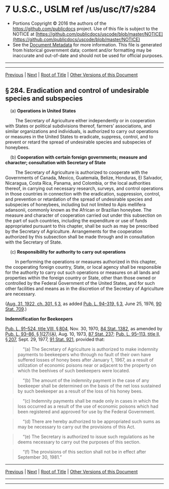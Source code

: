 ---
---

# 7 U.S.C., USLM ref /us/usc/t7/s284

* Portions Copyright © 2016 the authors of the https://github.com/publicdocs project.
  Use of this file is subject to the NOTICE at [https://github.com/publicdocs/uscode/blob/master/NOTICE](https://github.com/publicdocs/uscode/blob/master/NOTICE)
* See the [Document Metadata](././../../../..//README.md) for more information.
  This file is generated from historical government data; content and/or formatting may be inaccurate and out-of-date and should not be used for official purposes.

----------
----------

[Previous](./../../../..//us/usc/t7/ch11/m__us_usc_t7_s283.md) | [Next](./../../../..//us/usc/t7/ch11/m__us_usc_t7_s285.md) | [Root of Title](./../../../../) | [Other Versions of this Document](https://publicdocs.github.io/go/links?ns=uslm&ref=%2Fus%2Fusc%2Ft7%2Fs284)

## § 284. Eradication and control of undesirable species and subspecies

    (a) __Operations in United States__ 

        The Secretary of Agriculture either independently or in cooperation with States or political subdivisions thereof, farmers’ associations, and similar organizations and individuals, is authorized to carry out operations or measures in the United States to eradicate, suppress, control, and to prevent or retard the spread of undesirable species and subspecies of honeybees.

    (b) __Cooperation with certain foreign governments; measure and character; consultation with Secretary of State__ 

        The Secretary of Agriculture is authorized to cooperate with the Governments of Canada, Mexico, Guatemala, Belize, Honduras, El Salvador, Nicaragua, Costa Rica, Panama, and Colombia, or the local authorities thereof, in carrying out necessary research, surveys, and control operations in those countries in connection with the eradication, suppression, control, and prevention or retardation of the spread of undesirable species and subspecies of honeybees, including but not limited to Apis mellifera adansonii, commonly known as the African or Brazilian honeybee. The measure and character of cooperation carried out under this subsection on the part of such countries, including the expenditure or use of funds appropriated pursuant to this chapter, shall be such as may be prescribed by the Secretary of Agriculture. Arrangements for the cooperation authorized by this subsection shall be made through and in consultation with the Secretary of State.

    (c) __Responsibility for authority to carry out operations__ 

        In performing the operations or measures authorized in this chapter, the cooperating foreign country, State, or local agency shall be responsible for the authority to carry out such operations or measures on all lands and properties within the foreign country or State, other than those owned or controlled by the Federal Government of the United States, and for such other facilities and means as in the discretion of the Secretary of Agriculture are necessary.

([Aug. 31, 1922, ch. 301, § 3][/us/act/1922-08-31/ch301/s3], as added [Pub. L. 94–319, § 3][/us/pl/94/319/s3], June 25, 1976, [90 Stat. 709][/us/stat/90/709].)

 __Indemnification for Beekeepers__ 

[Pub. L. 91–524, title VIII, § 804][/us/pl/91/524/s804], Nov. 30, 1970, [84 Stat. 1382][/us/stat/84/1382], as amended by [Pub. L. 93–86, § 1(27)(A)][/us/pl/93/86/s1/27/A], Aug. 10, 1973, [87 Stat. 237][/us/stat/87/237]; [Pub. L. 95–113, title II, § 207][/us/pl/95/113/s207], Sept. 29, 1977, [91 Stat. 921][/us/stat/91/921], provided that:

>     “(a) The Secretary of Agriculture is authorized to make indemnity payments to beekeepers who through no fault of their own have suffered losses of honey bees after January 1, 1967, as a result of utilization of economic poisons near or adjacent to the property on which the beehives of such beekeepers were located.

>     “(b) The amount of the indemnity payment in the case of any beekeeper shall be determined on the basis of the net loss sustained by such beekeeper as a result of the loss of his honey bees.

>     “(c) Indemnity payments shall be made only in cases in which the loss occurred as a result of the use of economic poisons which had been registered and approved for use by the Federal Government.

>     “(d) There are hereby authorized to be appropriated such sums as may be necessary to carry out the provisions of this Act.

>     “(e) The Secretary is authorized to issue such regulations as he deems necessary to carry out the purposes of this section.

>     “(f) The provisions of this section shall not be in effect after September 30, 1981.”

----------

[Previous](./../../../..//us/usc/t7/ch11/m__us_usc_t7_s283.md) | [Next](./../../../..//us/usc/t7/ch11/m__us_usc_t7_s285.md) | [Root of Title](./../../../../) | [Other Versions of this Document](https://publicdocs.github.io/go/links?ns=uslm&ref=%2Fus%2Fusc%2Ft7%2Fs284)

----------
----------

[/us/act/1922-08-31/ch301/s3]: https://publicdocs.github.io/go/links?ns=uslm&ref=%2Fus%2Fact%2F1922-08-31%2Fch301%2Fs3
[/us/pl/94/319/s3]: https://publicdocs.github.io/go/links?ns=uslm&ref=%2Fus%2Fpl%2F94%2F319%2Fs3
[/us/stat/90/709]: https://publicdocs.github.io/go/links?ns=uslm&ref=%2Fus%2Fstat%2F90%2F709
[/us/pl/91/524/s804]: https://publicdocs.github.io/go/links?ns=uslm&ref=%2Fus%2Fpl%2F91%2F524%2Fs804
[/us/stat/84/1382]: https://publicdocs.github.io/go/links?ns=uslm&ref=%2Fus%2Fstat%2F84%2F1382
[/us/pl/93/86/s1/27/A]: https://publicdocs.github.io/go/links?ns=uslm&ref=%2Fus%2Fpl%2F93%2F86%2Fs1%2F27%2FA
[/us/stat/87/237]: https://publicdocs.github.io/go/links?ns=uslm&ref=%2Fus%2Fstat%2F87%2F237
[/us/pl/95/113/s207]: https://publicdocs.github.io/go/links?ns=uslm&ref=%2Fus%2Fpl%2F95%2F113%2Fs207
[/us/stat/91/921]: https://publicdocs.github.io/go/links?ns=uslm&ref=%2Fus%2Fstat%2F91%2F921


